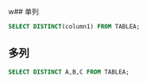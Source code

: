 w## 单列
```SQL
SELECT DISTINCT(column1) FROM TABLEA;
```
## 多列
```SQL
SELECT DISTINCT A,B,C FROM TABLEA;
```